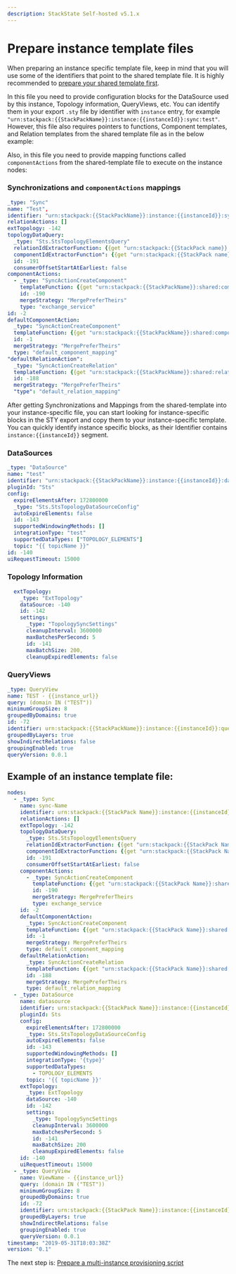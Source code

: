 ```yaml
---
description: StackState Self-hosted v5.1.x 
---
```


# Prepare instance template files

When preparing an instance specific template file, keep in mind that you will use some of the identifiers that point to the shared template file. It is highly recommended to [prepare your shared template first](prepare_shared_template.md).

In this file you need to provide configuration blocks for the DataSource used by this instance, Topology information, QueryViews, etc. You can identify them in your export `.sty` file by identifier with `instance` entry, for example `"urn:stackpack:{{StackPackName}}:instance:{{instanceId}}:sync:test"`. However, this file also requires pointers to functions, Component templates, and Relation templates from the shared template file as in the below example:

Also, in this file you need to provide mapping functions called `componentActions` from the shared-template file to execute on the instance nodes:

### Synchronizations and `componentActions` mappings

```yaml
_type: "Sync"
name: "Test",
identifier: "urn:stackpack:{{StackPackName}}:instance:{{instanceId}}:sync:test"
relationActions: []
extTopology: -142 
topologyDataQuery: 
  _type: "Sts.StsTopologyElementsQuery" 
  relationIdExtractorFunction: {{get "urn:stackpack:{{StackPack name}}:shared:idextractor-function:test-relation-id-extractor"}}
  componentIdExtractorFunction": {{get "urn:stackpack:{{StackPack name}}:shared:idextractor-function:test-component-id-extractor"}}
  id: -191
  consumerOffsetStartAtEarliest: false
componentActions:
  - _type: "SyncActionCreateComponent"
    templateFunction: {{get "urn:stackpack:{{StackPackName}}:shared:component-template-function:exchange-service-template"}}
    id: -190
    mergeStrategy: "MergePreferTheirs"
    type: "exchange_service"
id: -2
defaultComponentAction:
  _type: "SyncActionCreateComponent"
  templateFunction: {{get "urn:stackpack:{{StackPackName}}:shared:component-template-function:exchange-component-template"}}
  id: -1
  mergeStrategy: "MergePreferTheirs"
  type: "default_component_mapping"
"defaultRelationAction":
  _type: "SyncActionCreateRelation"
  templateFunction: {{get "urn:stackpack:{{StackPackName}}:shared:relation-template-function:test-relation-template"}}
  id: -188
  mergeStrategy: "MergePreferTheirs"
  "type": "default_relation_mapping"
```

After getting Synchronizations and Mappings from the shared-template into your instance-specific file, you can start looking for instance-specific blocks in the STY export and copy them to your instance-specific template. You can quickly identify instance specific blocks, as their Identifier contains `instance:{{instanceId}}` segment.

### DataSources

```yaml
_type: "DataSource"
name: "test"
identifier: "urn:stackpack:{{StackPackName}}:instance:{{instanceId}}:data-source:test"
pluginId: "Sts"
config:
  expireElementsAfter: 172800000
  _type: "Sts.StsTopologyDataSourceConfig"
  autoExpireElements: false
  id: -143
  supportedWindowingMethods: []
  integrationType: "test"
  supportedDataTypes: ["TOPOLOGY_ELEMENTS"]
  topic: "{{ topicName }}"
id: -140
uiRequestTimeout: 15000
```

### Topology Information

```yaml
  extTopology:
    _type: "ExtTopology"
    dataSource: -140
    id: -142
    settings:
      _type: "TopologySyncSettings"
      cleanupInterval: 3600000
      maxBatchesPerSecond: 5
      id: -141
      maxBatchSize: 200,
      cleanupExpiredElements: false
```

### QueryViews

```yaml
_type: QueryView
name: TEST - {{instance_url}}
query: (domain IN ("TEST"))
minimumGroupSize: 8
groupedByDomains: true
id: -72
identifier: urn:stackpack:{{StackPackName}}:instance:{{instanceId}}:query-view:test
groupedByLayers: true
showIndirectRelations: false
groupingEnabled: true
queryVersion: 0.0.1

```

## Example of an instance template file:

```yaml
nodes:
  - _type: Sync
    name: sync-Name
    identifier: urn:stackpack:{{StackPack Name}}:instance:{{instanceId}}:sync:{{sync-name}}
    relationActions: []
    extTopology: -142
    topologyDataQuery:
      _type: Sts.StsTopologyElementsQuery
      relationIdExtractorFunction: {{get "urn:stackpack:{{StackPack Name}}:shared:idextractor-function:relation-id-extractor"}}
      componentIdExtractorFunction: {{get "urn:stackpack:{{StackPack Name}}:shared:idextractor-function:component-id-extractor"}}
      id: -191
      consumerOffsetStartAtEarliest: false
    componentActions:
      - _type: SyncActionCreateComponent
        templateFunction: {{get "urn:stackpack:{{StackPack Name}}:shared:component-template-function:exchange-service-template"}}
        id: -190
        mergeStrategy: MergePreferTheirs
        type: exchange_service
    id: -2
    defaultComponentAction:
      _type: SyncActionCreateComponent
      templateFunction: {{get "urn:stackpack:{{StackPack Name}}:shared:component-template-function:exchange-component-template"}}
      id: -1
      mergeStrategy: MergePreferTheirs
      type: default_component_mapping
    defaultRelationAction:
      _type: SyncActionCreateRelation
      templateFunction: {{get "urn:stackpack:{{StackPack Name}}:shared:relation-template-function:relation-template"}}
      id: -188
      mergeStrategy: MergePreferTheirs
      type: default_relation_mapping
  - _type: DataSource
    name: datasource
    identifier: urn:stackpack:{{StackPack Name}}:instance:{{instanceId}}:data-source:{{datasource}}
    pluginId: Sts
    config:
      expireElementsAfter: 172800000
      _type: Sts.StsTopologyDataSourceConfig
      autoExpireElements: false
      id: -143
      supportedWindowingMethods: []
      integrationType: '{type}'
      supportedDataTypes:
        - TOPOLOGY_ELEMENTS
      topic: '{{ topicName }}'
    extTopology:
      _type: ExtTopology
      dataSource: -140
      id: -142
      settings:
        _type: TopologySyncSettings
        cleanupInterval: 3600000
        maxBatchesPerSecond: 5
        id: -141
        maxBatchSize: 200
        cleanupExpiredElements: false
    id: -140
    uiRequestTimeout: 15000
  - _type: QueryView
    name: ViewName - {{instance_url}}
    query: (domain IN ("TEST"))
    minimumGroupSize: 8
    groupedByDomains: true
    id: -72
    identifier: urn:stackpack:{{StackPack Name}}:instance:{{instanceId}}:query-view:test
    groupedByLayers: true
    showIndirectRelations: false
    groupingEnabled: true
    queryVersion: 0.0.1
timestamp: "2019-05-31T18:03:38Z"
version: "0.1"

```

The next step is: [Prepare a multi-instance provisioning script](prepare_multi-instance_provisioning_script.md)

